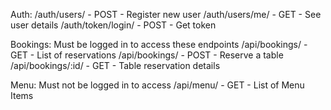 Auth:
    /auth/users/ - POST - Register new user
    /auth/users/me/ - GET - See user details
    /auth/token/login/ - POST - Get token

Bookings:
    Must be logged in to access these endpoints
    /api/bookings/ - GET - List of reservations
    /api/bookings/ - POST - Reserve a table
    /api/bookings/:id/ - GET - Table reservation details

Menu:
    Must not be logged in to access
    /api/menu/ - GET - List of Menu Items